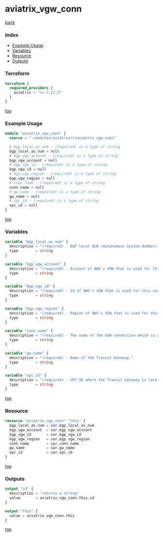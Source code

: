 # aviatrix_vgw_conn

[back](../aviatrix.md)

### Index

- [Example Usage](#example-usage)
- [Variables](#variables)
- [Resource](#resource)
- [Outputs](#outputs)

### Terraform

```terraform
terraform {
  required_providers {
    aviatrix = ">= 2.17.2"
  }
}
```

[top](#index)

### Example Usage

```terraform
module "aviatrix_vgw_conn" {
  source = "./modules/aviatrix/r/aviatrix_vgw_conn"

  # bgp_local_as_num - (required) is a type of string
  bgp_local_as_num = null
  # bgp_vgw_account - (required) is a type of string
  bgp_vgw_account = null
  # bgp_vgw_id - (required) is a type of string
  bgp_vgw_id = null
  # bgp_vgw_region - (required) is a type of string
  bgp_vgw_region = null
  # conn_name - (required) is a type of string
  conn_name = null
  # gw_name - (required) is a type of string
  gw_name = null
  # vpc_id - (required) is a type of string
  vpc_id = null
}
```

[top](#index)

### Variables

```terraform
variable "bgp_local_as_num" {
  description = "(required) - BGP local ASN (Autonomous System Number). Integer between 1-4294967294."
  type        = string
}

variable "bgp_vgw_account" {
  description = "(required) - Account of AWS's VGW that is used for this connection."
  type        = string
}

variable "bgp_vgw_id" {
  description = "(required) - Id of AWS's VGW that is used for this connection."
  type        = string
}

variable "bgp_vgw_region" {
  description = "(required) - Region of AWS's VGW that is used for this connection."
  type        = string
}

variable "conn_name" {
  description = "(required) - The name of the VGW connection which is going to be created."
  type        = string
}

variable "gw_name" {
  description = "(required) - Name of the Transit Gateway."
  type        = string
}

variable "vpc_id" {
  description = "(required) - VPC-ID where the Transit Gateway is located."
  type        = string
}
```

[top](#index)

### Resource

```terraform
resource "aviatrix_vgw_conn" "this" {
  bgp_local_as_num = var.bgp_local_as_num
  bgp_vgw_account  = var.bgp_vgw_account
  bgp_vgw_id       = var.bgp_vgw_id
  bgp_vgw_region   = var.bgp_vgw_region
  conn_name        = var.conn_name
  gw_name          = var.gw_name
  vpc_id           = var.vpc_id
}
```

[top](#index)

### Outputs

```terraform
output "id" {
  description = "returns a string"
  value       = aviatrix_vgw_conn.this.id
}

output "this" {
  value = aviatrix_vgw_conn.this
}
```

[top](#index)